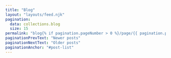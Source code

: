 ```yaml
---
title: "Blog"
layout: "layouts/feed.njk"
pagination:
  data: collections.blog
  size: 15
permalink: "blog{% if pagination.pageNumber > 0 %}/page/{{ pagination.pageNumber }}{% endif %}/index.html"
paginationPrevText: "Newer posts"
paginationNextText: "Older posts"
paginationAnchor: "#post-list"
---
```

